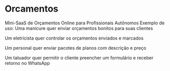 # Orcamentos
Mini-SaaS de Orçamentos Online para Profissionais Autônomos
Exemplo de uso:
Uma manicure quer enviar orçamentos bonitos para suas clientes

Um eletricista quer controlar os orçamentos enviados e marcados

Um personal quer enviar pacotes de planos com descrição e preço

Um tatuador quer permitir o cliente preencher um formulário e receber retorno no WhatsApp

